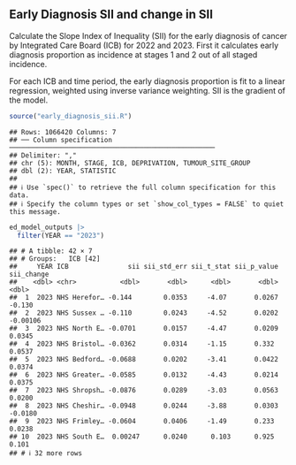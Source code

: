 
## Early Diagnosis SII and change in SII

Calculate the Slope Index of Inequality (SII) for the early diagnosis of
cancer by Integrated Care Board (ICB) for 2022 and 2023. First it
calculates early diagnosis proportion as incidence at stages 1 and 2 out
of all staged incidence.

For each ICB and time period, the early diagnosis proportion is fit to a
linear regression, weighted using inverse variance weighting. SII is the
gradient of the model.

``` r
source("early_diagnosis_sii.R")
```

    ## Rows: 1066420 Columns: 7
    ## ── Column specification ────────────────────────────────────────────────────
    ## Delimiter: ","
    ## chr (5): MONTH, STAGE, ICB, DEPRIVATION, TUMOUR_SITE_GROUP
    ## dbl (2): YEAR, STATISTIC
    ## 
    ## ℹ Use `spec()` to retrieve the full column specification for this data.
    ## ℹ Specify the column types or set `show_col_types = FALSE` to quiet this message.

``` r
ed_model_outputs |> 
  filter(YEAR == "2023")
```

    ## # A tibble: 42 × 7
    ## # Groups:   ICB [42]
    ##     YEAR ICB               sii sii_std_err sii_t_stat sii_p_value sii_change
    ##    <dbl> <chr>           <dbl>       <dbl>      <dbl>       <dbl>      <dbl>
    ##  1  2023 NHS Herefor… -0.144        0.0353     -4.07       0.0267   -0.130  
    ##  2  2023 NHS Sussex … -0.110        0.0243     -4.52       0.0202   -0.00106
    ##  3  2023 NHS North E… -0.0701       0.0157     -4.47       0.0209    0.0345 
    ##  4  2023 NHS Bristol… -0.0362       0.0314     -1.15       0.332     0.0537 
    ##  5  2023 NHS Bedford… -0.0688       0.0202     -3.41       0.0422    0.0374 
    ##  6  2023 NHS Greater… -0.0585       0.0132     -4.43       0.0214    0.0375 
    ##  7  2023 NHS Shropsh… -0.0876       0.0289     -3.03       0.0563    0.0200 
    ##  8  2023 NHS Cheshir… -0.0948       0.0244     -3.88       0.0303   -0.0180 
    ##  9  2023 NHS Frimley… -0.0604       0.0406     -1.49       0.233     0.0238 
    ## 10  2023 NHS South E…  0.00247      0.0240      0.103      0.925     0.101  
    ## # ℹ 32 more rows
